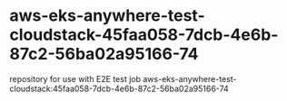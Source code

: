 # aws-eks-anywhere-test-cloudstack-45faa058-7dcb-4e6b-87c2-56ba02a95166-74
repository for use with E2E test job aws-eks-anywhere-test-cloudstack:45faa058-7dcb-4e6b-87c2-56ba02a95166-74
